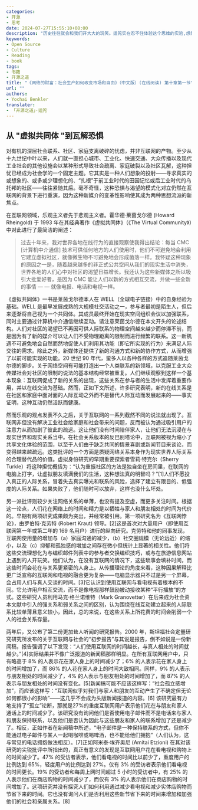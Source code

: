 ```yaml
---
categories:
- 开源
- 思考
date: 2024-07-27T15:55:10+08:00
description: "历史往往就会和我们开大大的玩笑。适兕实在忍不住体验这个思维的实验,想象虚拟的历史，于是尝试花几个月的时间翻译。Enjoy！Happy Reading～"
keywords:
- Open Source
- Culture
- Reading
- book
tags:
- 书籍
- 开源之道
title: "《网络的财富：社会生产如何改变市场和自由》（中文版）(在线阅读) 第十章第一节"
url: ""
authors:
- Yochai Benkler
translater:
- 「开源之道」·适兕
---
```


## 从 "虚拟共同体 "到瓦解恐惧

对有机的深层社会联系、社区、家庭支离破碎的忧虑，并非互联网的产物。至少从十九世纪中叶以来，人们就一直担心城市、工业化、快速交通、大众传播以及现代工业社会的其他设施会以某种形式导致社会疏离、家庭破裂以及社区瓦解，这种担忧已经成为社会学的一个固定主题。它其实是一种人们想象的投射——寻求真实的或想象的、或多或少理想化的、“扎根”于前工业时代的田园记忆或后工业时代的乌托邦的社区——往往紧随其后。毫不奇怪，这种恐惧与渴望的模式化对立仍然在互联网的背景下进行重演，因为这种新媒介的变革性影响使其成为两种思想流派的新焦点。

在互联网领域，乐观主义者先于悲观主义者。霍华德·莱茵戈尔德 (Howard Rheingold) 于 1993 年在其经典著作《虚拟共同体》（《The Virtual Community》）中对此进行了最简洁的阐述：

> 过去十年来，我对世界各地在线行为的直接观察使我得出结论：每当 CMC [计算机中介通信] 技术可供任何地方的人们使用时，他们不可避免地会利用它建立虚拟社区，就像微生物不可避免地会形成菌落一样。我怀疑这种现象的原因之一是，随着越来越多的非正式公共空间从我们的现实生活中消失，世界各地的人们心中对社区的渴望日益增长。我还认为这些新媒体之所以吸引大批爱好者，是因为 CMC 能让人们以新的方式相互交流，并做一些全新的事情 — — 就像电报、电话和电视一样。

《虚拟共同体》一书是莱茵戈尔德本人在 WELL（全球电子链接）中的自身经验为基础。WELL 是最早发展成熟的大规模社交活动之一，参与者最初是陌生人，但后来逐渐将自己视为一个共同体。其成员最终开始在现实空间组织会议以加强联系，同时主要通过计算机中介通信继续互动。请注意莱茵戈尔德在本文开头的论述结构。人们对社区的渴望已不再因可供人际联系的物理空间越来越少而停滞不前，而是因为有了新的媒介可以让人们不受物理距离的限制而进行频繁的联系。这一新机遇不可避免地会自然而然地促使人们利用其功能（即它所实现的行为）来满足人际交往的需求。除此之外，新媒体还提供了新的沟通方式和新的协作方式，从而增强了以前可能实现的功能。20 世纪 90 年代，蛮多人以各种各样的方式追随莱茵戈尔德的脚步。关于网络空间有可能打造出一个人类联系的新领域，以克服工业大众传媒社会对社区的限制的说法的基本结构经常被重复。人们继续观察到这样一个基本现象：互联网促成了新的关系的出现，这些关系在参与者的生活中发挥着重要作用，并以在线交流为基础。然而，正如下文所述，许多研究表明，新的在线关系是在社区和家庭中面对面的人际互动之外而不是替代人际互动而发展起来的——事实证明，这种互动仍然活跃而健康。

然而乐观的观点发表不久之后，关于互联网的一系列截然不同的说法就出现了。互联网非但没有解决工业社会给家庭和社会带来的问题，反而被认为通过吸引用户的注意力从而加剧了彼此的疏远。这让他们没有时间陪伴家人，让他们无法沉浸在与现实世界和现实关系当中。在社会关系版本的反巴别塔论中，互联网被视为缩小了共享文化体验的范围，以至于人们由于缺乏共同的情景喜剧或新闻节目来谈论，而变得越来越疏远。这类批评的一个方面是质疑网络关系本身作为现实世界人际关系的合理替代品的价值。虚拟身份研究的早期重要探索者雪莉·特克尔（Sherry Turkle）将这种担忧概括为：“认为重振社区的方法是独自坐在房间里，在联网的电脑上打字，让虚拟朋友填满我们的生活，这种想法真的明智吗？”[1]人们不愿投入真正的人际关系，冒着失去真实曝光和联系的风险，选择了建立有限目的、低强度的人际关系。如果失败了，他们随时可以放弃，这样也没什么坏处。

另一派批评则较少关注网络关系的单薄，也没有提及空虚，而更多关注时间。根据这一论点，人们花在网络上的时间和精力是以牺牲与家人和朋友相处的时间为代价的。早期有两项研究成果颇为突出，并经常被引用。第一项研究名为《互联网悖论》，由罗伯特·克劳特 (Robert Kraut) 领导。[2]这是首次对大量用户（即使用互联网第一年或第二年的 169 名用户）进行的纵向研究。克劳特和他的同事发现，互联网使用量的增加与（a）家庭沟通的减少，（b）社交圈规模（无论远近）的缩小，以及（c）抑郁和孤独感的增加之间存在微小但统计上显著的相关性。他们将这些交流理想化为与编织邮件列表中的参与者交换编织技巧，或与在旅游信息网站上遇到的人开玩笑。他们认为，在没有互联网的情况下，这些琐事会填补时间，而这些时间会花在与关系更紧密的人身上。从传播理论的角度来看，这种因果解释比更广泛宣称的互联网和电视的融合更为复杂——电脑显示器只不过是另一个屏幕，会占用人们与真人交谈的时间。[3]它认识到使用互联网与看电视有着根本的不同。它允许用户相互交流，而不是像电视那样鼓励被动接收某种“平行播放”的方式。这些研究人员利用马克·格兰诺维特（Mark Granovetter）在后来成为社会资本文献中引入的强关系和弱关系之间的区别，认为围绕在线互动建立起来的人际联系比较单薄且意义较小，因此，总的来说，在这些关系上所花费的时间会削弱一个人的社会关系存量。

两年后，又公布了第二份更加耸人听闻的研究报告。2000 年，斯坦福社会定量研究研究所发布的关于互联网与社会的“初步报告”与其说是报告，倒不如说是一份新闻稿，报告强调了以下发现：“人们使用互联网的时间越长，与真人相处的时间就越少。”[4]实际结果并不像广泛报道的新闻稿那样明显。在所有互联网用户中，只有略高于 8% 的人表示花在家人身上的时间减少了；6% 的人表示花在家人身上的时间增加了，而 86% 的人花在家人身上的时间大致相同。同样，9% 的人表示与朋友相处的时间减少了，4% 的人表示与朋友相处的时间增加了，而 87% 的人表示与朋友相处的时间没有变化。[5]新闻稿可能不应该这样写：“社会孤立感增加”，而应该这样写：“互联网似乎对我们与家人和朋友的互动产生了不确定但无论如何都很小的影响”——这几乎不会成为头版新闻报道的内容。[6] 该研究最有力地支持了“孤立”论断，那就是27%的重度互联网用户表示他们花在与朋友和家人通话上的时间减少了。该研究没有询问他们是否使用电子邮件而不是电话来与家人和朋友保持联系，以及他们是否认为因此与这些朋友和家人的联系增加了还是减少了。相反，正如作者在新闻稿中所述，“电子邮件是一种保持联系的方式，但你不能通过电子邮件与某人一起喝咖啡或喝啤酒，也不能给他们拥抱”（人们认为，这与常见的电话拥抱做法相反）。[7]正如阿米泰·埃齐奥尼 (Amitai Etzioni) 在其对该研究的尖锐批评中所指出的，真正有意义的发现是互联网用户花在看电视和购物上的时间减少了。47% 的受访者表示，他们看电视的时间比以前少了，重度用户的比例达到 65%，轻度用户的比例达到 27%。仅有 3% 的受访者表示他们看电视的时间更长。19% 的受访者和每周上网时间超过 5 小时的受访者中，有 25% 的人表示他们在商店购物的时间减少了，而仅有 3% 的人表示他们在商店购物的时间增加了。这项研究并没有探究人们如何利用通过减少看电视和减少实体店购物而节省下来的时间。它也没有询问人们是否利用这些新节省下来的时间来增加和加强他们的社会和亲属关系。[8]
